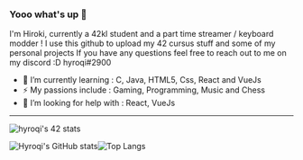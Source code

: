 ### Yooo what's up 👋

I'm Hiroki, currently a 42kl student and a part time streamer / keyboard modder !
I use this github to upload my 42 cursus stuff and some of my personal projects
If you have any questions feel free to reach out to me on my discord :D hyroqi#2900

- 🔭 I’m currently learning : C, Java, HTML5, Css, React and VueJs
- ⚡ My passions include : Gaming, Programming, Music and Chess
- 🤔 I’m looking for help with : React, VueJs




---

![hyroqi's 42 stats](https://badge42.vercel.app/api/v2/cl3lep6zi005409mrbpgpjpdg/stats?cursusId=21&coalitionId=147)



![Hyroqi's GitHub stats](https://github-readme-stats.vercel.app/api?username=hyroqi&show_icons=true&theme=dark)![Top Langs](https://github-readme-stats.vercel.app/api/top-langs/?username=hyroqi&theme=dark)


<!--
**hyroqi/hyroqi** is a ✨ _special_ ✨ repository because its `README.md` (this file) appears on your GitHub profile.

Here are some ideas to get you started:

- 🔭 I’m currently working on ...
- 🌱 I’m currently learning ...
- 👯 I’m looking to collaborate on ...
- 🤔 I’m looking for help with ...
- 💬 Ask me about ...
- 📫 How to reach me: ...
- 😄 Pronouns: ...
- ⚡ Fun fact: ...
-->
